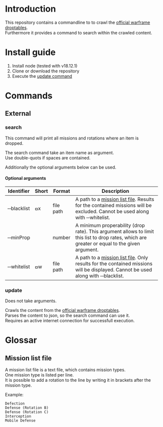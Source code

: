# Introduction

This repository contains a commandline to to crawl the [official warframe droptables](https://www.warframe.com/droptables).  
Furthermore it provides a command to search within the crawled content.

# Install guide

1. Install node (tested with v18.12.1)
2. Clone or download the repository
3. Execute the [update command](#update)

# Commands

## External

### search

This command will print all missions and rotations where an item is dropped.

The search command take an item name as argument.  
Use double-quots if spaces are contained.

Additionally the optional arguments below can be used.

#### Optional arguments

| Identifier | Short | Format | Description |
| ---------- | ----- | ------ | ----------- |
| &#x2011;&#x2011;blacklist | &#2011;x | file path | A path to a [mission list file](#mission-list-file). Results for the contained missions will be excluded. Cannot be used along with &#x2011;&#x2011;whitelist. |
| &#x2011;&#x2011;minProp | | number | A minimum properability (drop rate). This argument allows to limit this list to drop rates, which are greater or equal to the given argument. |
| &#x2011;&#x2011;whitelist | &#2011;w | file path | A path to a [mission list file](#mission-list-file). Only results for the contained missions will be displayed. Cannot be used along with &#x2011;&#x2011;blacklist. |

### update

Does not take arguments.

Crawls the content from the [official warframe droptables](https://www.warframe.com/droptables).  
Parses the content to json, so the search command can use it.  
Requires an active internet connection for successfull execution.

# Glossar

## Mission list file

A mission list file is a text file, which contains mission types.  
One mission type is listed per line.  
It is possible to add a rotation to the line by writing it in brackets after the mission type.

Example:

```
Defection
Defense (Rotation B)
Defense (Rotation C)
Interception
Mobile Defense
```

